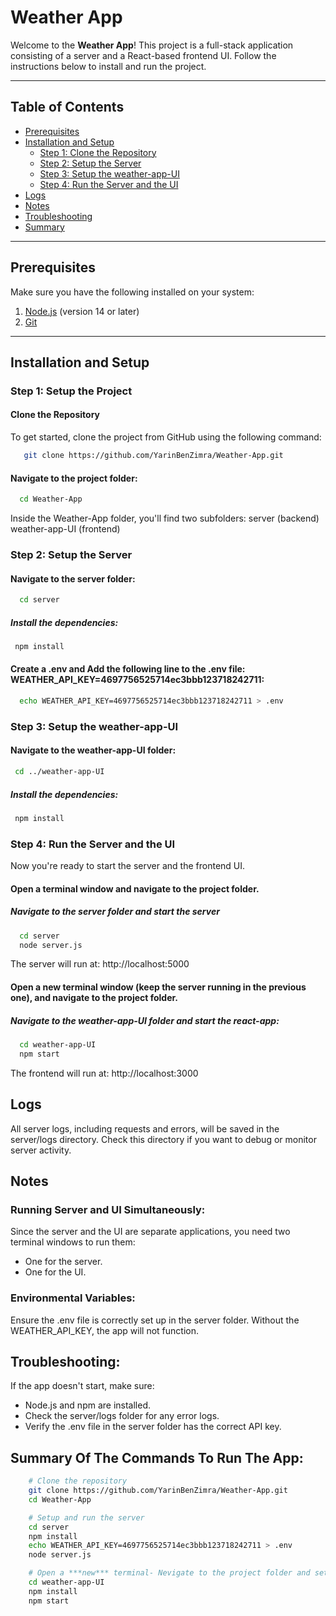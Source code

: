# Weather App

Welcome to the **Weather App**! This project is a full-stack application consisting of a server and a React-based frontend UI. Follow the instructions below to install and run the project.

---

## Table of Contents

- [Prerequisites](#prerequisites)
- [Installation and Setup](#installation-and-setup)
  - [Step 1: Clone the Repository](#step-1-setup-the-project)
  - [Step 2: Setup the Server](#step-2-setup-the-server)
  - [Step 3: Setup the weather-app-UI](#step-3-setup-the-weather-app-UI)
  - [Step 4: Run the Server and the UI](#step-4-run-the-server-and-the-ui)
- [Logs](#logs)
- [Notes](#notes)
- [Troubleshooting](#troubleshooting)
- [Summary](#Summary-Of-The-Commands-To-Run-The-App)

---

## Prerequisites

Make sure you have the following installed on your system:

1. [Node.js](https://nodejs.org/) (version 14 or later)
2. [Git](https://git-scm.com/)

---

## Installation and Setup

### Step 1: Setup the Project

#### Clone the Repository

To get started, clone the project from GitHub using the following command:

```bash
   git clone https://github.com/YarinBenZimra/Weather-App.git
```

#### Navigate to the project folder:

```bash
  cd Weather-App
```

Inside the Weather-App folder, you'll find two subfolders:
server (backend)
weather-app-UI (frontend)

### Step 2: Setup the Server

#### Navigate to the server folder:

```bash
  cd server
```

##### Install the dependencies:

```bash
 npm install
```

#### Create a .env and Add the following line to the .env file: WEATHER_API_KEY=4697756525714ec3bbb123718242711:

```bash
  echo WEATHER_API_KEY=4697756525714ec3bbb123718242711 > .env
```

### Step 3: Setup the weather-app-UI

#### Navigate to the weather-app-UI folder:

```bash
 cd ../weather-app-UI
```

##### Install the dependencies:

```bash
 npm install
```

### Step 4: Run the Server and the UI

Now you're ready to start the server and the frontend UI.

#### Open a terminal window and navigate to the project folder.

##### Navigate to the server folder and start the server

```bash
  cd server
  node server.js
```

The server will run at: http://localhost:5000

#### Open a **new** terminal window (keep the server running in the previous one), and navigate to the project folder.

##### Navigate to the weather-app-UI folder and start the react-app:

```bash
  cd weather-app-UI
  npm start
```

The frontend will run at: http://localhost:3000

## Logs

All server logs, including requests and errors, will be saved in the server/logs directory. Check this directory if you want to debug or monitor server activity.

## Notes

### Running Server and UI Simultaneously:

Since the server and the UI are separate applications, you need two terminal windows to run them:

- One for the server.
- One for the UI.

### Environmental Variables:

Ensure the .env file is correctly set up in the server folder. Without the WEATHER_API_KEY, the app will not function.

## Troubleshooting:

If the app doesn't start, make sure:

- Node.js and npm are installed.
- Check the server/logs folder for any error logs.
- Verify the .env file in the server folder has the correct API key.

## Summary Of The Commands To Run The App:

```bash
    # Clone the repository
    git clone https://github.com/YarinBenZimra/Weather-App.git
    cd Weather-App

    # Setup and run the server
    cd server
    npm install
    echo WEATHER_API_KEY=4697756525714ec3bbb123718242711 > .env
    node server.js

    # Open a ***new*** terminal- Nevigate to the project folder and setup/run the frontend
    cd weather-app-UI
    npm install
    npm start
```
